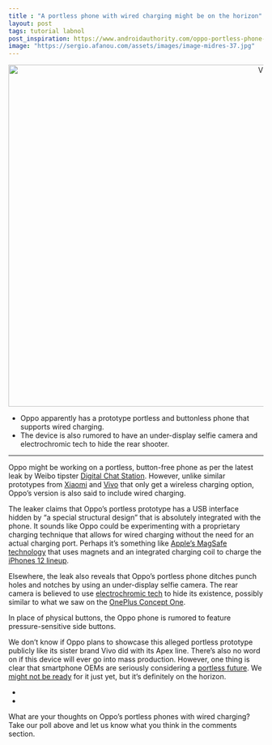 ```yaml
---
title : "A portless phone with wired charging might be on the horizon"
layout: post
tags: tutorial labnol
post_inspiration: https://www.androidauthority.com/oppo-portless-phone-1215270/
image: "https://sergio.afanou.com/assets/images/image-midres-37.jpg"
---
```


<p><html><body></p>
<p style="text-align: center;"><img class="size-large wp-image-1087989 noname aa-img" title="Vivo Apex 2020 In Display Camera" src="https://cdn57.androidauthority.net/wp-content/uploads/2020/02/Vivo-Apex-2020-In-Display-Camera-1200x675.jpg" alt="Vivo Apex 2020 In Display Camera" width="1200" height="675" data-attachment-id="1087989" srcset="https://cdn57.androidauthority.net/wp-content/uploads/2020/02/Vivo-Apex-2020-In-Display-Camera-1200x675.jpg 1200w, https://cdn57.androidauthority.net/wp-content/uploads/2020/02/Vivo-Apex-2020-In-Display-Camera-300x170.jpg 300w, https://cdn57.androidauthority.net/wp-content/uploads/2020/02/Vivo-Apex-2020-In-Display-Camera-768x432.jpg 768w, https://cdn57.androidauthority.net/wp-content/uploads/2020/02/Vivo-Apex-2020-In-Display-Camera-16x9.jpg 16w, https://cdn57.androidauthority.net/wp-content/uploads/2020/02/Vivo-Apex-2020-In-Display-Camera-32x18.jpg 32w, https://cdn57.androidauthority.net/wp-content/uploads/2020/02/Vivo-Apex-2020-In-Display-Camera-28x16.jpg 28w, https://cdn57.androidauthority.net/wp-content/uploads/2020/02/Vivo-Apex-2020-In-Display-Camera-56x32.jpg 56w, https://cdn57.androidauthority.net/wp-content/uploads/2020/02/Vivo-Apex-2020-In-Display-Camera-64x36.jpg 64w, https://cdn57.androidauthority.net/wp-content/uploads/2020/02/Vivo-Apex-2020-In-Display-Camera-712x400.jpg 712w, https://cdn57.androidauthority.net/wp-content/uploads/2020/02/Vivo-Apex-2020-In-Display-Camera-1000x563.jpg 1000w, https://cdn57.androidauthority.net/wp-content/uploads/2020/02/Vivo-Apex-2020-In-Display-Camera-792x446.jpg 792w, https://cdn57.androidauthority.net/wp-content/uploads/2020/02/Vivo-Apex-2020-In-Display-Camera-1280x720.jpg 1280w, https://cdn57.androidauthority.net/wp-content/uploads/2020/02/Vivo-Apex-2020-In-Display-Camera-840x472.jpg 840w, https://cdn57.androidauthority.net/wp-content/uploads/2020/02/Vivo-Apex-2020-In-Display-Camera-1340x754.jpg 1340w, https://cdn57.androidauthority.net/wp-content/uploads/2020/02/Vivo-Apex-2020-In-Display-Camera-770x433.jpg 770w, https://cdn57.androidauthority.net/wp-content/uploads/2020/02/Vivo-Apex-2020-In-Display-Camera-356x200.jpg 356w, https://cdn57.androidauthority.net/wp-content/uploads/2020/02/Vivo-Apex-2020-In-Display-Camera-675x380.jpg 675w, https://cdn57.androidauthority.net/wp-content/uploads/2020/02/Vivo-Apex-2020-In-Display-Camera.jpg 1920w" sizes="(max-width: 1200px) 100vw, 1200px" /></p>
<div class="aa-img-source-credit"></div>
</p>
<div class="aa_tldr_text">
<ul>
<li>Oppo apparently has a prototype portless and buttonless phone that supports wired charging.</li>
<li>The device is also rumored to have an under-display selfie camera and electrochromic tech to hide the rear shooter.</li>
</ul>
</div><hr>
<p>Oppo might be working on a portless, button-free phone as per the latest leak by Weibo tipster <a href="https://m.weibo.cn/detail/4622909567404571" target="_blank" rel="noopener">Digital Chat Station</a>. However, unlike similar prototypes from <a href="https://www.androidauthority.com/xiaomi-portless-concept-phone-1198563/">Xiaomi</a> and <a href="https://www.androidauthority.com/vivo-apex-2020-1087983/">Vivo</a> that only get a wireless charging option, Oppo&#8217;s version is also said to include wired charging.</p>
<p>The leaker claims that Oppo&#8217;s portless prototype has a USB interface hidden by &#8220;a special structural design&#8221; that is absolutely integrated with the phone. It sounds like Oppo could be experimenting with a proprietary charging technique that allows for wired charging without the need for an actual charging port. Perhaps it&#8217;s something like <a href="https://www.androidauthority.com/apple-magsafe-portless-phone-1170304/">Apple&#8217;s MagSafe technology</a> that uses magnets and an integrated charging coil to charge the <a href="https://www.androidauthority.com/apple-iphone-12-1111954/">iPhones 12 lineup</a>.</p>
<p>Elsewhere, the leak also reveals that Oppo&#8217;s portless phone ditches punch holes and notches by using an under-display selfie camera. The rear camera is believed to use <a href="https://www.androidauthority.com/electrochromic-glass-explained-1072644/">electrochromic tech</a> to hide its existence, possibly similar to what we saw on the <a href="https://www.androidauthority.com/oneplus-concept-one-review-1072582/">OnePlus Concept One</a>.</p>
<p>In place of physical buttons, the Oppo phone is rumored to feature pressure-sensitive side buttons.</p>
<p>We don&#8217;t know if Oppo plans to showcase this alleged portless prototype publicly like its sister brand Vivo did with its Apex line. There&#8217;s also no word on if this device will ever go into mass production. However, one thing is clear that smartphone OEMs are seriously considering a <a href="https://www.androidauthority.com/portless-phones-947471/">portless future</a>. We <a href="https://www.androidauthority.com/xiaomi-concept-phone-1199681/">might not be ready</a> for it just yet, but it&#8217;s definitely on the horizon.</p>
<!-- AA poll list -->
          <ul class="aa-poll-custom">
                                        <li><a href="https://www.androidauthority.com/oppo-portless-phone-1215270/?polls=true&pollid=1215280&pollchoice=1&pollvote=true" class="aa-poll-choice"></a></li>
                                          <li><a href="https://www.androidauthority.com/oppo-portless-phone-1215270/?polls=true&pollid=1215280&pollchoice=2&pollvote=true" class="aa-poll-choice"></a></li>
                        </ul>
<p>What are your thoughts on Oppo&#8217;s portless phones with wired charging? Take our poll above and let us know what you think in the comments section.</p>
</body></html></p>
